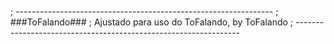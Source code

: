 ; ----------------------------------------------------------------
; ###ToFalando###
; Ajustado para uso do ToFalando, by ToFalando
; ----------------------------------------------------------------
